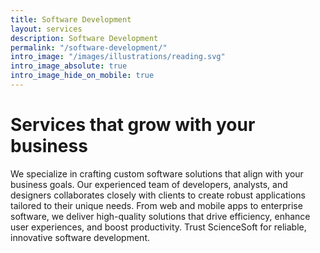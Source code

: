 ```yaml
---
title: Software Development
layout: services
description: Software Development
permalink: "/software-development/"
intro_image: "/images/illustrations/reading.svg"
intro_image_absolute: true
intro_image_hide_on_mobile: true
---
```


# Services that grow with your business

 We specialize in crafting custom software solutions that align with your business goals. Our experienced team of developers, analysts, and designers collaborates closely with clients to create robust applications tailored to their unique needs. From web and mobile apps to enterprise software, we deliver high-quality solutions that drive efficiency, enhance user experiences, and boost productivity. Trust ScienceSoft for reliable, innovative software development.
